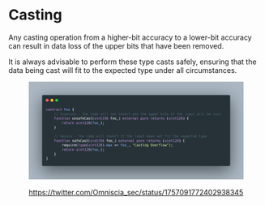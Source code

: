 # Casting

Any casting operation from a higher-bit accuracy to a lower-bit accuracy can result in data loss of the upper bits that have been removed.

It is always advisable to perform these type casts safely, ensuring that the data being cast will fit to the expected type under all circumstances.

<figure><img src="../../.gitbook/assets/image (1).png" alt=""><figcaption><p><a href="https://twitter.com/Omniscia_sec/status/1757091772402938345">https://twitter.com/Omniscia_sec/status/1757091772402938345</a></p></figcaption></figure>
